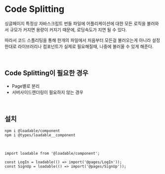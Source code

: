 # **Code Splitting**

싱글페이지 특정상 자바스크립트 번들 파일에 어플리케이션에 대한 모든 로직을 불러와서 규모가 커지면 용량이 커지기 때문에, 로딩속도가 지연 될 수 있다.

따라서 코드 스플리팅을 통해 한개의 파일에서 처음부터 모든걸 불러오는게 아니라
설정한대로 라이브러리나 컴포넌트가 실제로 필요해질때, 나중에 불러올 수 있게 해준다.

<br>

## **Code Splitting이 필요한 경우**

- Page별로 분리
- 서버사이드렌더링이 필요하지 않는 경우

<br>

## **설치**

```
npm i @loadable/component
npm i @types/loadable__component
```

<br>

```tsx
import loadable from '@loadable/component';

const LogIn = loadable(() => import('@pages/LogIn'));
const SignUp = loadable(() => import('@pages/SignUp'));
```
